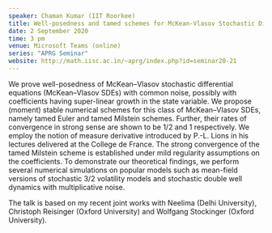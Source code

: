```yaml
---
speaker: Chaman Kumar (IIT Roorkee)
title: Well-posedness and tamed schemes for McKean-Vlasov Stochastic Differential Equations with Common Noise
date: 2 September 2020
time: 3 pm
venue: Microsoft Teams (online)
series: "APRG Seminar"
website: http://math.iisc.ac.in/~aprg/index.php?id=seminar20-21
---
```


We prove well-posedness of McKean–Vlasov stochastic differential equations (McKean–Vlasov SDEs) with common noise,
possibly with coefficients having super-linear growth in the state variable. We propose (moment) stable numerical
schemes for this class of McKean–Vlasov SDEs, namely tamed Euler and tamed Milstein schemes. Further, their rates
of convergence in strong sense are shown to be 1/2 and 1 respectively. We employ the notion of measure derivative
introduced by P.-L. Lions in his lectures delivered at the College de France. The strong convergence of the tamed
Milstein scheme is established under mild regularity assumptions on the coefficients. To demonstrate our theoretical
findings, we perform several numerical simulations on popular models such as mean-field versions of stochastic 3/2
volatility models and stochastic double well dynamics with multiplicative noise.  

The talk is based on my recent joint works with Neelima (Delhi University), Christoph Reisinger (Oxford University)
and Wolfgang Stockinger (Oxford University).
